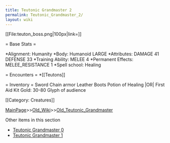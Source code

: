 ```yaml
---
title: Teutonic Grandmaster 2
permalink: Teutonic_Grandmaster_2/
layout: wiki
---
```

[[File:teuton_boss.png|100px|link=]]

= Base Stats =

*Alignment: Humanity
*Body: Humanoid LARGE 
*Attributes: DAMAGE 41 DEFENSE 33
*Training Ability: MELEE 4 
*Permanent Effects: MELEE_RESISTANCE 1 
*Spell school: Healing

= Encounters =
*[[Teutons]]

= Inventory =
 Sword
 Chain armor
 Leather Boots
 Potion of Healing |OR| First Aid Kit
 Gold: 30-80
 Glyph of audience

[[Category: Creatures]]

[MainPage](/keeperrl_wiki/ "wikilink")>>[Old_Wiki](/keeperrl_wiki/Old_Wiki "wikilink")>>[Old_Teutonic_Grandmaster](/keeperrl_wiki/Old_Teutonic_Grandmaster "wikilink")

Other items in this section
-    [Teutonic Grandmaster 0](/keeperrl_wiki/Teutonic_Grandmaster_0 "wikilink")
-    [Teutonic Grandmaster 1](/keeperrl_wiki/Teutonic_Grandmaster_1 "wikilink")
